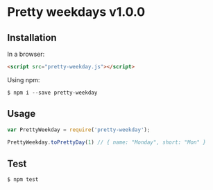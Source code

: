 # Pretty weekdays v1.0.0

## Installation

In a browser:
```html
<script src="pretty-weekday.js"></script>
```

Using npm:
```shell
$ npm i --save pretty-weekday
```


## Usage
```js
var PrettyWeekday = require('pretty-weekday');

PrettyWeekday.toPrettyDay(1) // { name: "Monday", short: "Mon" }

```

## Test
```shell
$ npm test
```